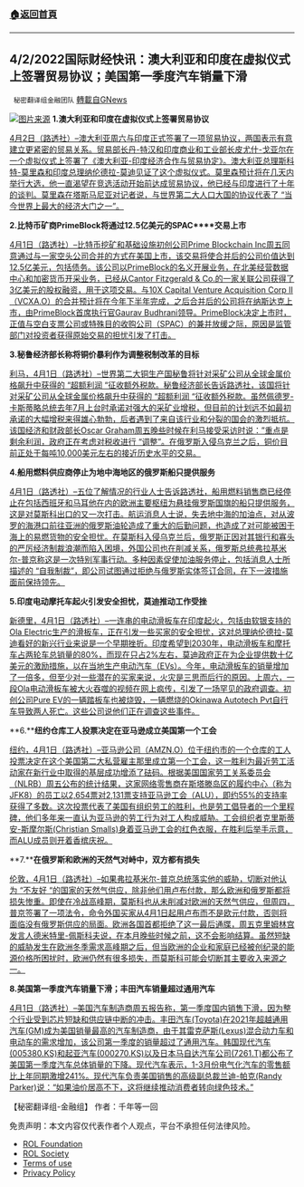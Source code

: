 ###  [:house:返回首頁](https://github.com/ourhimalayas/txt)
---


## 4/2/2022国际财经快讯：澳大利亚和印度在虚拟仪式上签署贸易协议；美国第一季度汽车销量下滑
` 秘密翻译组金融团队` [轉載自GNews](https://gnews.org/zh-hans/2275194/)

![](https://assets.gnews.org/wp-content/uploads/2022/04/图片1-6.png)[图片来源](https://www.reuters.com)
**1.澳大利亚和印度在虚拟仪式上签署贸易协议**

[4月2日（路透社）–澳大利亚周六与印度正式签署了一项贸易协议，两国表示有意建立更紧密的贸易关系。贸易部长丹-特汉和印度商业和工业部长皮尤什-戈亚尔在一个虚拟仪式上签署了《澳大利亚-印度经济合作与贸易协定》。澳大利亚总理斯科特-莫里森和印度总理纳伦德拉-莫迪见证了这个虚拟仪式。莫里森预计将在几天内举行大选，他一直渴望在竞选活动开始前达成贸易协议，他已经与印度进行了十年的谈判。莫里森在塔斯马尼亚对记者说，与世界第二大人口大国的协议代表了 “当今世界上最大的经济大门之一”。](https://www.reuters.com/world/asia-pacific/australia-india-trade-deal-open-biggest-economic-door-morrison-2022-04-02/)

**2.****比特币矿商****PrimeBlock****将通过****12.5****亿美元的****SPAC****交易上市**

[4月1日（路透社）–比特币挖矿和基础设施初创公司Prime Blockchain Inc周五同意通过与一家空头公司合并的方式在美国上市，该交易将使合并后的公司价值达到12.5亿美元，包括债务。该公司以PrimeBlock的名义开展业务，在北美经营数据中心和加密货币开采业务，已经从Cantor Fitzgerald & Co.的一家关联公司获得了3亿美元的股权融资，用于这项交易。与10X Capital Venture Acquisition Corp II（VCXA.O）的合并预计将在今年下半年完成，之后合并后的公司将在纳斯达克上市，由PrimeBlock首席执行官Gaurav Budhrani领导。PrimeBlock决定上市时，正值与空白支票公司或特殊目的收购公司（SPAC）的兼并放缓之际，原因是监管部门对投资者获得原始交易的担忧引发了打击。](https://www.reuters.com/business/finance/bitcoin-miner-primeblock-go-public-via-125-bln-spac-deal-2022-04-01/)

**3.秘鲁经济部长称将铜价暴利作为调整税制改革的目标**

[利马，4月1日（路透社）–世界第二大铜生产国秘鲁将针对采矿公司从全球金属价格飙升中获得的 “超额利润 “征收额外税款。秘鲁经济部长告诉路透社，该国将针对采矿公司从全球金属价格飙升中获得的 “超额利润 “征收额外税款。虽然佩德罗-卡斯蒂略总统去年7月上台时承诺对强大的采矿业增税，但目前的计划远不如最初承诺的大幅增税来得雄心勃勃，后者遇到了来自该行业和分裂的国会的激烈抵抗。该国经济和财政部长Oscar Graham周五晚些时候在利马接受采访时说：”重点是剩余利润，政府正在考虑对税收进行 “调整”。在俄罗斯入侵乌克兰之后，铜价目前正处于每吨10,000美元左右的接近历史水平的交易。](https://www.reuters.com/world/americas/exclusive-peru-targets-copper-price-windfall-dialed-back-tax-reform-minister-2022-04-02/)

**4.船用燃料供应商停止为地中海地区的俄罗斯船只提供服务**

[4月1日（路透社）–五位了解情况的行业人士告诉路透社，船用燃料销售商已经停止在包括西班牙和马耳他在内的欧洲主要枢纽为悬挂俄罗斯国旗的船只提供服务，这是对莫斯科出口的又一次打击。航运消息人士说，失去地中海的加油点，对从波罗的海港口前往亚洲的俄罗斯油轮造成了重大的后勤问题，也造成了对可能被困于海上的易燃货物的安全担忧。在莫斯科入侵乌克兰后，俄罗斯正因对其银行和寡头的严厉经济制裁浪潮而陷入困境，外国公司也在削减关系，俄罗斯总统弗拉基米尔-普京称这是一次特别军事行动。多种因素促使加油服务停止，包括消息人士所描述的 “自我制裁”，即公司试图通过拒绝与俄罗斯实体签订合同，在下一波措施面前保持领先。](https://www.reuters.com/world/europe/exclusive-ship-fuel-suppliers-stop-serving-russian-vessels-med-sources-2022-04-01/)

**5.印度电动摩托车起火引发安全担忧，莫迪推动工作受挫**

[新德里，4月1日（路透社）–一连串的电动滑板车在印度起火，包括由软银支持的Ola Electric生产的滑板车，正在引发一些买家的安全担忧，这对总理纳伦德拉-莫迪看好的新兴行业来说是一个早期挫折。印度希望到2030年，电动滑板车和摩托车占两轮车总销量的80%，而现在只占2%左右，莫迪政府正在为企业提供数十亿美元的激励措施，以在当地生产电动汽车（EVs）。今年，电动滑板车的销量增加了一倍多，但至少对一些潜在的买家来说，火灾是三思而后行的原因。上周六，一段Ola电动滑板车被大火吞噬的视频在网上疯传，引发了一场罕见的政府调查。初创公司Pure EV的一辆踏板车也被烧毁，一辆燃烧的Okinawa Autotech Pvt自行车导致两人死亡。这些公司说他们正在调查这些事件。](https://www.reuters.com/business/autos-transportation/e-scooter-fires-india-trigger-safety-concerns-setback-modi-push-2022-04-01/)

**6.****纽约仓库工人投票决定在亚马逊成立美国第一个工会**

[纽约，4月1日（路透社）–亚马逊公司（AMZN.O）位于纽约市的一个仓库的工人投票决定在这个美国第二大私营雇主那里成立第一个工会，这一胜利为最近劳工活动家在新行业中取得的基层成功增添了砝码。根据美国国家劳工关系委员会（NLRB）周五公布的统计结果，这家网络零售商在斯塔滕岛区的履约中心（称为JFK8）的员工以2,654票对2,131票支持亚马逊工会（ALU），即约55%的支持率获得了多数。这次投票代表了美国有组织劳工的胜利，也是劳工倡导者的一个里程碑，他们多年来一直认为亚马逊的劳工行为对工人构成威胁。工会组织者克里斯蒂安-斯摩尔斯(Christian Smalls)身着亚马逊工会的红色衣服，在胜利后举手示意，而ALU成员则开着香槟庆祝。](https://www.reuters.com/legal/transactional/amazons-ny-union-vote-count-continues-labor-leads-2022-04-01/)

**7.****在俄罗斯和欧洲的天然气对峙中，双方都有损失**

[伦敦，4月1日（路透社）–如果弗拉基米尔-普京总统落实他的威胁，切断对他认为 “不友好 “的国家的天然气供应，除非他们用卢布付款，那么欧洲和俄罗斯都将损失惨重。即使在冷战高峰期，莫斯科也从未削减对欧洲的天然气供应，但周四，普京签署了一项法令，命令外国买家从4月1日起用卢布而不是欧元付款，否则将面临没有俄罗斯供应的局面。欧洲各国首都拒绝了这一最后通牒，周五克里姆林宫发言人德米特里-佩斯科夫说，在本月晚些时候之前，这不会影响结算。虽然短缺的威胁发生在欧洲冬季需求高峰期之后，但当欧洲的企业和家庭已经被创纪录的能源价格所困扰时，欧洲仍然有很多损失，而莫斯科可能会切断其主要收入来源之一。](https://www.reuters.com/business/energy/russia-europe-gas-standoff-both-sides-lose-2022-04-01/)

**8.美国第一季度汽车销量下滑；丰田汽车销量超过通用汽车**

[4月1日（路透社）–美国汽车制造商周五报告称，第一季度国内销售下滑，因为整个行业受到芯片短缺和供应链中断的冲击。丰田汽车(Toyota)在2021年超越通用汽车(GM)成为美国销量最高的汽车制造商，由于其雷克萨斯(Lexus)混合动力车和电动车的需求增加，该公司第一季度的销量超过了通用汽车。韩国现代汽车(005380.KS)和起亚汽车(000270.KS)以及日本马自达汽车公司(7261.T)都公布了美国第一季度汽车总体销量的下降。现代汽车表示，1-3月份电气化汽车的零售额比上年同期激增241%。现代汽车负责美国销售的高级副总裁兰迪-帕克(Randy Parker)说：“如果油价居高不下，这将继续推动消费者转向绿色技术。”](https://www.reuters.com/business/autos-transportation/toyota-first-quarter-us-auto-sales-drop-147-2022-04-01/)

【秘密翻译组-金融组】
作者：千年等一回

 

免责声明：本文内容仅代表作者个人观点，平台不承担任何法律风险。

- [ROL Foundation](https://rolfoundation.org/)
- [ROL Society](https://rolsociety.org/)
- [Terms of use](https://gnews.org/terms-of-use-3/)
- [Privacy Policy](https://gnews.org/privacy-policy/)
